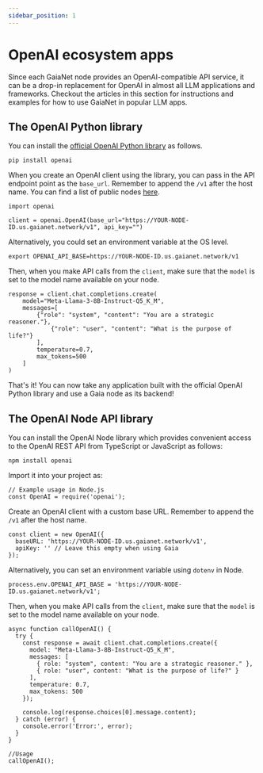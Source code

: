 ```yaml
---
sidebar_position: 1
---
```


# OpenAI ecosystem apps

Since each GaiaNet node provides an OpenAI-compatible API service, it can be a drop-in replacement for
OpenAI in almost all LLM applications and frameworks. Checkout the articles in this section for instructions 
and examples for how to use GaiaNet in popular LLM apps.

## The OpenAI Python library

You can install the [official OpenAI Python library](https://pypi.org/project/openai/) as follows.

```
pip install openai
```

When you create an OpenAI client using the library, you can pass in the API endpoint point as the `base_url`.
Remember to append the `/v1` after the host name. You can find a list of public nodes [here](../nodes.md).

```
import openai

client = openai.OpenAI(base_url="https://YOUR-NODE-ID.us.gaianet.network/v1", api_key="")
```

Alternatively, you could set an environment variable at the OS level.

```
export OPENAI_API_BASE=https://YOUR-NODE-ID.us.gaianet.network/v1
```

Then, when you make API calls from the `client`, make sure that the `model` is set to the model name
available on your node.

```
response = client.chat.completions.create(
    model="Meta-Llama-3-8B-Instruct-Q5_K_M",
    messages=[
        {"role": "system", "content": "You are a strategic reasoner."},
            {"role": "user", "content": "What is the purpose of life?"}
        ],
        temperature=0.7,
        max_tokens=500
    ]
)
```

That's it! You can now take any application built with the official OpenAI Python library and use a Gaia node
as its backend!

## The OpenAI Node API library

You can install the OpenAI Node library which provides convenient access to the OpenAI REST API from TypeScript or JavaScript as follows:

```
npm install openai
```

Import it into your project as:
```
// Example usage in Node.js
const OpenAI = require('openai');
```

Create an OpenAI client with a custom base URL. Remember to append the `/v1` after the host name.

```
const client = new OpenAI({
  baseURL: 'https://YOUR-NODE-ID.us.gaianet.network/v1',
  apiKey: '' // Leave this empty when using Gaia
});
```

Alternatively, you can set an environment variable using `dotenv` in Node.
```
process.env.OPENAI_API_BASE = 'https://YOUR-NODE-ID.us.gaianet.network/v1';
```

Then, when you make API calls from the `client`, make sure that the `model` is set to the model name
available on your node.

```
async function callOpenAI() {
  try {
    const response = await client.chat.completions.create({
      model: "Meta-Llama-3-8B-Instruct-Q5_K_M",
      messages: [
        { role: "system", content: "You are a strategic reasoner." },
        { role: "user", content: "What is the purpose of life?" }
      ],
      temperature: 0.7,
      max_tokens: 500
    });

    console.log(response.choices[0].message.content);
  } catch (error) {
    console.error('Error:', error);
  }
}

//Usage
callOpenAI();
```

